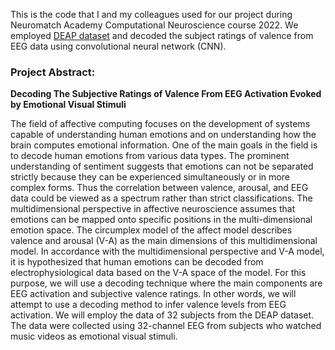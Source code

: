 This is the code that I and my colleagues used for our project during Neuromatch Academy Computational Neuroscience course 2022. We employed [DEAP dataset](https://www.eecs.qmul.ac.uk/mmv/datasets/deap/) and decoded the subject ratings of valence from EEG data using convolutional neural network (CNN).




### **Project Abstract:**

**Decoding The Subjective Ratings of Valence From EEG Activation Evoked by Emotional Visual Stimuli**

The field of affective computing focuses on the development of systems capable of
understanding human emotions and on understanding how the brain computes emotional
information. One of the main goals in the field is to decode human emotions from various data
types. The prominent understanding of sentiment suggests that emotions can not be separated
strictly because they can be experienced simultaneously or in more complex forms. Thus the
correlation between valence, arousal, and EEG data could be viewed as a spectrum rather than
strict classifications.
The multidimensional perspective in affective neuroscience assumes that emotions can be
mapped onto specific positions in the multi-dimensional emotion space. The circumplex model
of the affect model describes valence and arousal (V-A) as the main dimensions of this
multidimensional model. In accordance with the multidimensional perspective and V-A model, it
is hypothesized that human emotions can be decoded from electrophysiological data based on
the V-A space of the model. For this purpose, we will use a decoding technique where the main
components are EEG activation and subjective valence ratings. In other words, we will attempt
to use a decoding method to infer valence levels from EEG activation. We will employ the data
of 32 subjects from the DEAP dataset. The data were collected using 32-channel EEG from
subjects who watched music videos as emotional visual stimuli.
